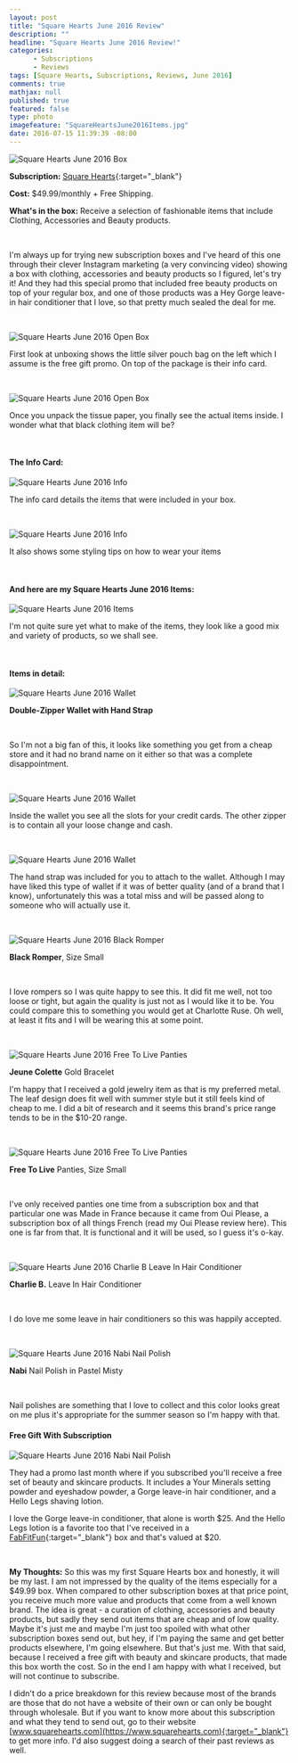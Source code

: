 ```yaml
---
layout: post
title: "Square Hearts June 2016 Review"
description: ""
headline: "Square Hearts June 2016 Review!"
categories: 
      - Subscriptions
      - Reviews
tags: [Square Hearts, Subscriptions, Reviews, June 2016]
comments: true
mathjax: null
published: true
featured: false
type: photo
imagefeature: "SquareHeartsJune2016Items.jpg"
date: 2016-07-15 11:39:39 -08:00
---
```


![Square Hearts June 2016 Box](http://whatsupmailbox.com/images/SquareHeartsJune2016Box.jpg)

**Subscription:** [Square Hearts](https://www.squarehearts.com){:target="_blank"}

**Cost:** $49.99/monthly + Free Shipping.

**What's in the box:** Receive a selection of fashionable items that include Clothing, Accessories and Beauty products.

<br>

I'm always up for trying new subscription boxes and I've heard of this one through their clever Instagram marketing (a very convincing video) showing a box with clothing, accessories and beauty products so I figured, let's try it! And they had this special promo that included free beauty products on top of your regular box, and one of those products was a Hey Gorge leave-in hair conditioner that I love, so that pretty much sealed the deal for me.

<br>

![Square Hearts June 2016 Open Box](http://whatsupmailbox.com/images/SquareHeartsJune2016OpenBox.jpg)

First look at unboxing shows the little silver pouch bag on the left which I assume is the free gift promo. On top of the package is their info card.

<br>

![Square Hearts June 2016 Open Box](http://whatsupmailbox.com/images/SquareHeartsJune2016OpenBox2.jpg)

Once you unpack the tissue paper, you finally see the actual items inside. I wonder what that black clothing item will be?

<br>

<H4>The Info Card:</H4>

![Square Hearts June 2016 Info](http://whatsupmailbox.com/images/SquareHeartsJune2016Info.jpg)

The info card details the items that were included in your box.

<br>

![Square Hearts June 2016 Info](http://whatsupmailbox.com/images/SquareHeartsJune2016Info.jpg)

It also shows some styling tips on how to wear your items

<br>

<H4>And here are my Square Hearts June 2016 Items:</H4>

![Square Hearts June 2016 Items](http://whatsupmailbox.com/images/SquareHeartsJune2016Items.jpg)

I'm not quite sure yet what to make of the items, they look like a good mix and variety of products, so we shall see.

<br>

<H4>Items in detail:</H4>

![Square Hearts June 2016 Wallet](http://whatsupmailbox.com/images/SquareHeartsJune2016Wallet.jpg)

**Double-Zipper Wallet with Hand Strap**

<br>

So I'm not a big fan of this, it looks like something you get from a cheap store and it had no brand name on it either so that was a complete disappointment.

<br>

![Square Hearts June 2016 Wallet](http://whatsupmailbox.com/images/SquareHeartsJune2016Wallet2.jpg)

Inside the wallet you see all the slots for your credit cards. The other zipper is to contain all your loose change and cash.

<br>

![Square Hearts June 2016 Wallet](http://whatsupmailbox.com/images/SquareHeartsJune2016Wallet3.jpg)

The hand strap was included for you to attach to the wallet. Although I may have liked this type of wallet if it was of better quality (and of a brand that I know), unfortunately this was a total miss and will be passed along to someone who will actually use it.

<br>

![Square Hearts June 2016 Black Romper](http://whatsupmailbox.com/images/SquareHeartsJune2016BlackRomper.jpg)

**Black Romper**, Size Small

<br>

I love rompers so I was quite happy to see this. It did fit me well, not too loose or tight, but again the quality is just not as I would like it to be. You could compare this to something you would get at Charlotte Ruse. Oh well, at least it fits and I will be wearing this at some point.

<br>

![Square Hearts June 2016 Free To Live Panties](http://whatsupmailbox.com/images/SquareHeartsJune2016JeuneColetteGoldBracelet.jpg)

**Jeune Colette** Gold Bracelet

I'm happy that I received a gold jewelry item as that is my preferred metal. The leaf design does fit well with summer style but it still feels kind of cheap to me. I did a bit of research and it seems this brand's price range tends to be in the $10-20 range.

<br>

![Square Hearts June 2016 Free To Live Panties](http://whatsupmailbox.com/images/SquareHeartsJune2016FreeToLivePanties.jpg)

**Free To Live** Panties, Size Small

<br>

I've only received panties one time from a subscription box and that particular one was Made in France because it came from Oui Please, a subscription box of all things French (read my Oui Please review here). This one is far from that. It is functional and it will be used, so I guess it's o-kay.

<br>

![Square Hearts June 2016 Charlie B Leave In Hair Conditioner](http://whatsupmailbox.com/images/SquareHeartsJune2016CharlieBLeaveInHairConditioner.jpg)

**Charlie B.** Leave In Hair Conditioner

<br>

I do love me some leave in hair conditioners so this was happily accepted.

<br>

![Square Hearts June 2016 Nabi Nail Polish](http://whatsupmailbox.com/images/SquareHeartsJune2016NabiNailPolish.jpg)

**Nabi** Nail Polish in Pastel Misty

<br>

Nail polishes are something that I love to collect and this color looks great on me plus it's appropriate for the summer season so I'm happy with that.

<H4>Free Gift With Subscription</H4>

![Square Hearts June 2016 Nabi Nail Polish](http://whatsupmailbox.com/images/SquareHeartsJune2016FreeGift.jpg)

They had a promo last month where if you subscribed you'll receive a free set of beauty and skincare products. It includes a Your Minerals setting powder and eyeshadow powder, a Gorge leave-in hair conditioner, and a Hello Legs shaving lotion.

I love the Gorge leave-in conditioner, that alone is worth $25. And the Hello Legs lotion is a favorite too that I've received in a [FabFitFun](http://xo.fff.me/dlGvR){:target="_blank"} box and that's valued at $20.

<br>

<i class="icon-exclamation-sign"></i> **My Thoughts:** So this was my first Square Hearts box and honestly, it will be my last. I am not impressed by the quality of the items especially for a $49.99 box. When compared to other subscription boxes at that price point, you receive much more value and products that come from a well known brand. The idea is great - a curation of clothing, accessories and beauty products, but sadly they send out items that are cheap and of low quality. Maybe it's just me and maybe I'm just too spoiled with what other subscription boxes send out, but hey, if I'm paying the same and get better products elsewhere, I'm going elsewhere. But that's just me. With that said, because I received a free gift with beauty and skincare products, that made this box worth the cost. So in the end I am happy with what I received, but will not continue to subscribe.

I didn't do a price breakdown for this review because most of the brands are those that do not have a website of their own or can only be bought through wholesale. But if you want to know more about this subscription and what they tend to send out, go to their website [www.squarehearts.com](https://www.squarehearts.com){:target="_blank"} to get more info. I'd also suggest doing a search of their past reviews as well.
